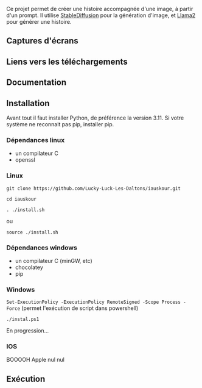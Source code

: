 
Ce projet permet de créer une histoire accompagnée d'une image, à partir d'un prompt.
Il utilise [StableDiffusion](https://github.com/CompVis/stable-diffusion) pour la génération d'image, et [Llama2](https://github.com/facebookresearch/llama) pour générer une histoire.



## Captures d'écrans

## Liens vers les téléchargements



## Documentation


## Installation

Avant tout il faut installer Python, de préférence la version 3.11.
Si votre système ne reconnait pas pip, installer pip.

### Dépendances linux

* un compilateur C
* openssl


### Linux

`git clone https://github.com/Lucky-Luck-Les-Daltons/iauskour.git`

`cd iauskour`

`. ./install.sh`

ou

`source ./install.sh`

### Dépendances windows

* un compilateur C (minGW, etc)
* chocolatey
* pip

### Windows

`Set-ExecutionPolicy -ExecutionPolicy RemoteSigned -Scope Process -Force`  (permet l'exécution de script dans powershell)

`./instal.ps1`

En progression...

### IOS
BOOOOH Apple nul nul

## Exécution

